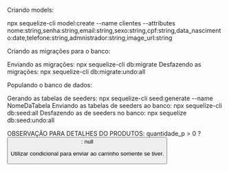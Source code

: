 Criando models:

npx sequelize-cli model:create --name clientes --attributes nome:string,senha:string,email:string,sexo:string,cpf:string,data_nascimento:date,telefone:string,admnistrador:string,image_url:string


Criando as migrações para o banco:

Enviando as migrações: npx sequelize-cli db:migrate
Desfazendo as migrações: npx sequelize-cli db:migrate:undo:all


Populando o banco de dados:

Gerando as tabelas de seeders: npx sequelize-cli seed:generate --name NomeDaTabela
Enviando as tabelas de seeders ao banco: npx sequelize-cli db:seed:all
Desfazendo as de seeders no banco: npx sequelize db:seed:undo:all



OBSERVAÇÃO PARA DETALHES DO PRODUTOS:
quantidade_p > 0 ? <button class=“tamanho”> : null

Utilizar condicional para enviar ao carrinho somente se tiver.